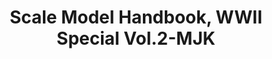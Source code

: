 ---
title: "Scale Model Handbook, WWII Special Vol.2-MJK"
price: 0 
desc: ""
img_path: "/assets/img/MRB SMH-WWII02.jpg"
brand: AMMO
available: true
special_offer: false
new: false
soon: false
cat: "Knjige,-casopisi,-MERCH"
subcat: "KNJ-AK-Interactive"
subsubcat: ""
---